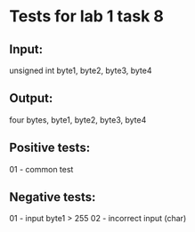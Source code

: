 # Tests for lab 1 task 8


## Input:
unsigned int byte1, byte2, byte3, byte4

## Output:
four bytes, byte1, byte2, byte3, byte4


## Positive tests:
01 - common test

## Negative tests:
01 - input byte1 > 255
02 - incorrect input (char)
